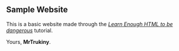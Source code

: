 Sample Website
--------------

This is a basic website made through the [*Learn Enough HTML to be dangerous*](https://www.learnenough.com/html-tutorial) tutorial.

Yours, **MrTrukiny**.
